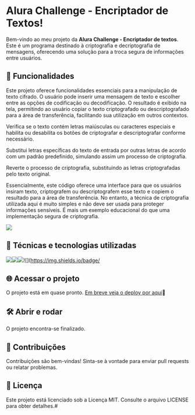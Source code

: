 #  Alura Challenge - Encriptador de Textos!
Bem-vindo ao meu projeto da **Alura Challenge - Encriptador de textos**. Este é um programa destinado à criptografia e decriptografia de mensagens, oferecendo uma solução para a troca segura de informações entre usuários.

##  🔨 Funcionalidades
Este projeto oferece funcionalidades essenciais para a manipulação de texto cifrado. O usuário pode inserir uma mensagem de texto e escolher entre as opções de codificação ou decodificação. O resultado é exibido na tela, permitindo ao usuário copiar o texto criptografado ou descriptografado para a área de transferência, facilitando sua utilização em outros contextos.

Verifica se o texto contém letras maiúsculas ou caracteres especiais e habilita ou desabilita os botões de criptografar e descriptografar conforme necessário.

Substitui letras específicas do texto de entrada por outras letras de acordo com um padrão predefinido, simulando assim um processo de criptografia.

Reverte o processo de criptografia, substituindo as letras criptografadas pelo texto original.

Essencialmente, este código oferece uma interface para que os usuários insiram texto, criptografem ou descriptografem esse texto e copiem o resultado para a área de transferência. No entanto, a técnica de criptografia utilizada aqui é muito simples e não deve ser usada para proteger informações sensíveis. É mais um exemplo educacional do que uma implementação segura de criptografia.


![](./images/screenshots.png)

## 🚀 Técnicas e tecnologias utilizadas

![](https://img.shields.io/badge/JavaScript-F7DF1E?style=for-the-badge&logo=javascript&logoColor=black)![](https://img.shields.io/badge/HTML5-E34F26?style=for-the-badge&logo=html5&logoColor=white)![](https://img.shields.io/badge/CSS3-1572B6?style=for-the-badge&logo=css3&logoColor=white)![](https://img.shields.io/badge/


## 🌐 Acessar o projeto
O projeto está em quase pronto.
[Em breve veja o deploy por aqui]()🔗

## 🛠️ Abrir e rodar
O projeto encontra-se finalizado.

## 👥 Contribuições
Contribuições são bem-vindas! Sinta-se à vontade para enviar pull requests ou relatar problemas.

## 📄 Licença
Este projeto está licenciado sob a Licença MIT. Consulte o arquivo LICENSE para obter detalhes.# 